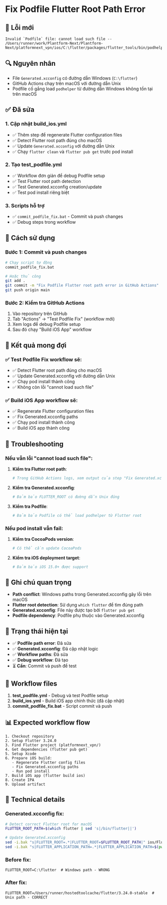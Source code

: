 # Fix Podfile Flutter Root Path Error

## 🚨 Lỗi mới
```
Invalid `Podfile` file: cannot load such file -- /Users/runner/work/Plantform-Next/Plantform-Next/platformnext_vpn/ios/C:\flutter/packages/flutter_tools/bin/podhelper.
```

## 🔍 Nguyên nhân
- File `Generated.xcconfig` có đường dẫn Windows (`C:\flutter`)
- GitHub Actions chạy trên macOS với đường dẫn Unix
- Podfile cố gắng load `podhelper` từ đường dẫn Windows không tồn tại trên macOS

## ✅ Đã sửa

### 1. **Cập nhật build_ios.yml**
- ✅ Thêm step để regenerate Flutter configuration files
- ✅ Detect Flutter root path đúng cho macOS
- ✅ Update `Generated.xcconfig` với đường dẫn Unix
- ✅ Chạy `flutter clean` và `flutter pub get` trước pod install

### 2. **Tạo test_podfile.yml**
- ✅ Workflow đơn giản để debug Podfile setup
- ✅ Test Flutter root path detection
- ✅ Test Generated.xcconfig creation/update
- ✅ Test pod install riêng biệt

### 3. **Scripts hỗ trợ**
- ✅ `commit_podfile_fix.bat` - Commit và push changes
- ✅ Debug steps trong workflow

## 🚀 Cách sử dụng

### Bước 1: Commit và push changes
```bash
# Chạy script tự động
commit_podfile_fix.bat

# Hoặc thủ công
git add .
git commit -m "Fix Podfile Flutter root path error in GitHub Actions"
git push origin main
```

### Bước 2: Kiểm tra GitHub Actions
1. Vào repository trên GitHub
2. Tab "Actions" → "Test Podfile Fix" (workflow mới)
3. Xem logs để debug Podfile setup
4. Sau đó chạy "Build iOS App" workflow

## 📱 Kết quả mong đợi

### ✅ Test Podfile Fix workflow sẽ:
- ✅ Detect Flutter root path đúng cho macOS
- ✅ Update Generated.xcconfig với đường dẫn Unix
- ✅ Chạy pod install thành công
- ✅ Không còn lỗi "cannot load such file"

### ✅ Build iOS App workflow sẽ:
- ✅ Regenerate Flutter configuration files
- ✅ Fix Generated.xcconfig paths
- ✅ Chạy pod install thành công
- ✅ Build iOS app thành công

## 🔧 Troubleshooting

### Nếu vẫn lỗi "cannot load such file":
1. **Kiểm tra Flutter root path**:
   ```bash
   # Trong GitHub Actions logs, xem output của step "Fix Generated.xcconfig"
   ```

2. **Kiểm tra Generated.xcconfig**:
   ```bash
   # Đảm bảo FLUTTER_ROOT có đường dẫn Unix đúng
   ```

3. **Kiểm tra Podfile**:
   ```bash
   # Đảm bảo Podfile có thể load podhelper từ Flutter root
   ```

### Nếu pod install vẫn fail:
1. **Kiểm tra CocoaPods version**:
   ```bash
   # Có thể cần update CocoaPods
   ```

2. **Kiểm tra iOS deployment target**:
   ```bash
   # Đảm bảo iOS 15.0+ được support
   ```

## 📝 Ghi chú quan trọng

- **Path conflict**: Windows paths trong Generated.xcconfig gây lỗi trên macOS
- **Flutter root detection**: Sử dụng `which flutter` để tìm đúng path
- **Generated.xcconfig**: File này được tạo bởi `flutter pub get`
- **Podfile dependency**: Podfile phụ thuộc vào Generated.xcconfig

## 🎯 Trạng thái hiện tại

- ✅ **Podfile path error**: Đã sửa
- ✅ **Generated.xcconfig**: Đã cập nhật logic
- ✅ **Workflow paths**: Đã sửa
- ✅ **Debug workflow**: Đã tạo
- ⏳ **Cần**: Commit và push để test

## 🔗 Workflow files

1. **test_podfile.yml** - Debug và test Podfile setup
2. **build_ios.yml** - Build iOS app chính thức (đã cập nhật)
3. **commit_podfile_fix.bat** - Script commit và push

## 📊 Expected workflow flow

```
1. Checkout repository
2. Setup Flutter 3.24.0
3. Find Flutter project (platformnext_vpn/)
4. Get dependencies (flutter pub get)
5. Setup Xcode
6. Prepare iOS build:
   - Regenerate Flutter config files
   - Fix Generated.xcconfig paths
   - Run pod install
7. Build iOS app (flutter build ios)
8. Create IPA
9. Upload artifact
```

## 🔧 Technical details

### Generated.xcconfig fix:
```bash
# Detect correct Flutter root for macOS
FLUTTER_ROOT_PATH=$(which flutter | sed 's|/bin/flutter||')

# Update Generated.xcconfig
sed -i.bak "s|FLUTTER_ROOT=.*|FLUTTER_ROOT=$FLUTTER_ROOT_PATH|" ios/Flutter/Generated.xcconfig
sed -i.bak "s|FLUTTER_APPLICATION_PATH=.*|FLUTTER_APPLICATION_PATH=$(pwd)|" ios/Flutter/Generated.xcconfig
```

### Before fix:
```
FLUTTER_ROOT=C:\flutter  # Windows path - WRONG
```

### After fix:
```
FLUTTER_ROOT=/Users/runner/hostedtoolcache/flutter/3.24.0-stable  # Unix path - CORRECT
```
